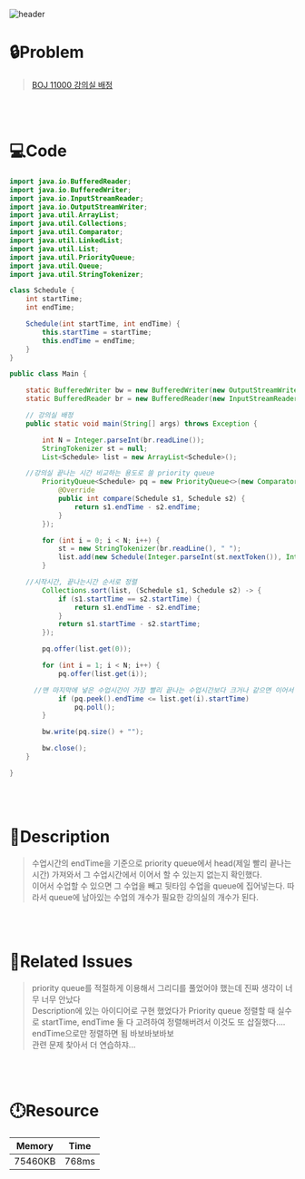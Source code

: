 ![header](https://capsule-render.vercel.app/api?type=waving&height=200&color=0:B2E6FF,100:FFB2D6&text=BOJ%2011000&fontColor=FFFFFF&fontAlign=80&fontAlignY=35&fontSize=50)

# **🔒Problem**

> [BOJ 11000 강의실 배정](https://www.acmicpc.net/problem/11000)

<br>
<br>

# 💻**Code**

```java
import java.io.BufferedReader;
import java.io.BufferedWriter;
import java.io.InputStreamReader;
import java.io.OutputStreamWriter;
import java.util.ArrayList;
import java.util.Collections;
import java.util.Comparator;
import java.util.LinkedList;
import java.util.List;
import java.util.PriorityQueue;
import java.util.Queue;
import java.util.StringTokenizer;

class Schedule {
	int startTime;
	int endTime;

	Schedule(int startTime, int endTime) {
		this.startTime = startTime;
		this.endTime = endTime;
	}
}

public class Main {

	static BufferedWriter bw = new BufferedWriter(new OutputStreamWriter(System.out));
	static BufferedReader br = new BufferedReader(new InputStreamReader(System.in));

	// 강의실 배정
	public static void main(String[] args) throws Exception {

		int N = Integer.parseInt(br.readLine());
		StringTokenizer st = null;
		List<Schedule> list = new ArrayList<Schedule>();

    //강의실 끝나는 시간 비교하는 용도로 쓸 priority queue
		PriorityQueue<Schedule> pq = new PriorityQueue<>(new Comparator<Schedule>() {
			@Override
			public int compare(Schedule s1, Schedule s2) {
				return s1.endTime - s2.endTime;
			}
		});

		for (int i = 0; i < N; i++) {
			st = new StringTokenizer(br.readLine(), " ");
			list.add(new Schedule(Integer.parseInt(st.nextToken()), Integer.parseInt(st.nextToken())));
		}

    //시작시간, 끝나는시간 순서로 정렬
		Collections.sort(list, (Schedule s1, Schedule s2) -> {
			if (s1.startTime == s2.startTime) {
				return s1.endTime - s2.endTime;
			}
			return s1.startTime - s2.startTime;
		});

		pq.offer(list.get(0));

		for (int i = 1; i < N; i++) {
			pq.offer(list.get(i));

      //맨 마지막에 넣은 수업시간이 가장 빨리 끝나는 수업시간보다 크거나 같으면 이어서 할 수 있으므로 priority queue에서 제거해줌
			if (pq.peek().endTime <= list.get(i).startTime)
				pq.poll();
		}

		bw.write(pq.size() + "");

		bw.close();
	}

}

```

<br>
<br>

# **🔑Description**

> 수업시간의 endTime을 기준으로 priority queue에서 head(제일 빨리 끝나는 시간) 가져와서 그 수업시간에서 이어서 할 수 있는지 없는지 확인했다.\
> 이어서 수업할 수 있으면 그 수업을 빼고 뒷타임 수업을 queue에 집어넣는다.
> 따라서 queue에 남아있는 수업의 개수가 필요한 강의실의 개수가 된다.

<br>
<br>

# **📑Related Issues**

> priority queue를 적절하게 이용해서 그리디를 풀었어야 했는데 진짜 생각이 너무 너무 안났다\
> Description에 있는 아이디어로 구현 했었다가 Priority queue 정렬할 때 실수로 startTime, endTime 둘 다 고려하여 정렬해버려서 이것도 또 삽질했다.... endTime으로만 정렬하면 됨 바보바보바보\
> 관련 문제 찾아서 더 연습하쟈...

<br>
<br>

# **🕛Resource**

| Memory  | Time  |
| ------- | ----- |
| 75460KB | 768ms |
